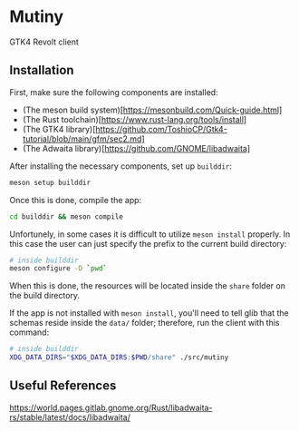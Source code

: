 # Mutiny

GTK4 Revolt client

## Installation

First, make sure the following components are installed:

* (The meson build system)[https://mesonbuild.com/Quick-guide.html]
* (The Rust toolchain)[https://www.rust-lang.org/tools/install]
* (The GTK4 library)[https://github.com/ToshioCP/Gtk4-tutorial/blob/main/gfm/sec2.md]
* (The Adwaita library)[https://github.com/GNOME/libadwaita]

After installing the necessary components, set up `builddir`:
```sh
meson setup builddir
```

Once this is done, compile the app:
```sh
cd builddir && meson compile
```

Unfortunely, in some cases it is difficult to utilize `meson install` properly. In this case the user can just specify the prefix to the current build directory:
```sh
# inside builddir
meson configure -D `pwd`
```

When this is done, the resources will be located inside the `share` folder on the build directory.

If the app is not installed with `meson install`, you'll need to tell glib that the schemas reside inside the `data/` folder; therefore, run the client with this command:
```sh
# inside builddir
XDG_DATA_DIRS="$XDG_DATA_DIRS:$PWD/share" ./src/mutiny 
```

## Useful References

https://world.pages.gitlab.gnome.org/Rust/libadwaita-rs/stable/latest/docs/libadwaita/
